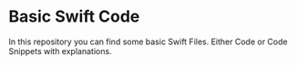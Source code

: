 Basic Swift Code
================

In this repository you can find some basic Swift Files.
Either Code or Code Snippets with explanations.
